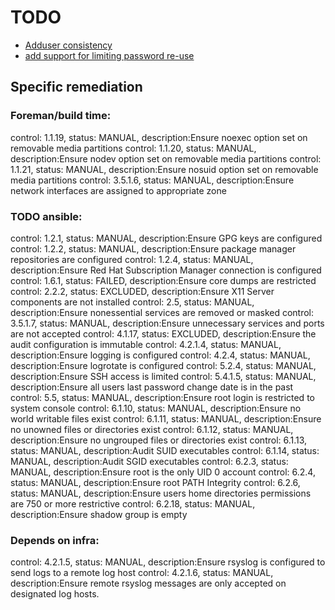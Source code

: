 # TODO

* [Adduser consistency](https://github.com/hardening-io/chef-os-hardening/pull/73)
* [add support for limiting password re-use](https://github.com/hardening-io/puppet-os-hardening/pull/61)

## Specific remediation

### Foreman/build time:
control: 1.1.19, status: MANUAL, description:Ensure noexec option set on removable media partitions
control: 1.1.20, status: MANUAL, description:Ensure nodev option set on removable media partitions
control: 1.1.21, status: MANUAL, description:Ensure nosuid option set on removable media partitions
control: 3.5.1.6, status: MANUAL, description:Ensure network interfaces are assigned to appropriate zone

### TODO ansible:
control: 1.2.1, status: MANUAL, description:Ensure GPG keys are configured
control: 1.2.2, status: MANUAL, description:Ensure package manager repositories are configured
control: 1.2.4, status: MANUAL, description:Ensure Red Hat Subscription Manager connection is configured
control: 1.6.1, status: FAILED, description:Ensure core dumps are restricted
control: 2.2.2, status: EXCLUDED, description:Ensure X11 Server components are not installed
control: 2.5, status: MANUAL, description:Ensure nonessential services are removed or masked
control: 3.5.1.7, status: MANUAL, description:Ensure unnecessary services and ports are not accepted
control: 4.1.17, status: EXCLUDED, description:Ensure the audit configuration is immutable
control: 4.2.1.4, status: MANUAL, description:Ensure logging is configured
control: 4.2.4, status: MANUAL, description:Ensure logrotate is configured
control: 5.2.4, status: MANUAL, description:Ensure SSH access is limited
control: 5.4.1.5, status: MANUAL, description:Ensure all users last password change date is in the past
control: 5.5, status: MANUAL, description:Ensure root login is restricted to system console
control: 6.1.10, status: MANUAL, description:Ensure no world writable files exist
control: 6.1.11, status: MANUAL, description:Ensure no unowned files or directories exist
control: 6.1.12, status: MANUAL, description:Ensure no ungrouped files or directories exist
control: 6.1.13, status: MANUAL, description:Audit SUID executables
control: 6.1.14, status: MANUAL, description:Audit SGID executables
control: 6.2.3, status: MANUAL, description:Ensure root is the only UID 0 account
control: 6.2.4, status: MANUAL, description:Ensure root PATH Integrity
control: 6.2.6, status: MANUAL, description:Ensure users home directories permissions are 750 or more restrictive
control: 6.2.18, status: MANUAL, description:Ensure shadow group is empty

### Depends on infra:
control: 4.2.1.5, status: MANUAL, description:Ensure rsyslog is configured to send logs to a remote log host
control: 4.2.1.6, status: MANUAL, description:Ensure remote rsyslog messages are only accepted on designated log hosts.

